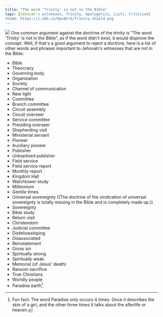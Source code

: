 ```yaml
---
title: "The word 'Trinity' is not in the Bible"
tags: [Jehovah's witnesses, Trinity, Apologetics, Lists, Criticism]
thumb: https://i.ibb.co/Hps0Cr5/Trinity-shield.png
---
```

<span class="infobox"> ![](https://i.ibb.co/LhWMrCV/Trinity-shield.png) </span>
One common argument against the doctrine of the trinity is "The word 'Trinity' is not in the Bible", as if the word didn't exist, it would disprove the concept. Well, if that's a good argument to reject a doctrine, here is a list of other words and phrases important to Jehovah's witnesses that are not in the Bible:

* Bible
*   Theocracy
*   Governing body
*   Organization
*   Society
*   Channel of communication
*   New light
*   Committee
*   Branch committee
*   Circuit assembly
*   Circuit overseer
*   Service committee
*   Presiding overseer
*   Shepherding visit
*   Ministerial servant
*   Pioneer
*   Auxiliary pioneer
*   Publisher
*   Unbaptised publisher
*   Field service
*   Field service report
*   Monthly report
*   Kingdom Hall
*   Watchtower study
*   Millennium
*   Gentile times
*   Universal sovereignty ((The doctrine of the vindication of universal sovereignty is totally missing in the Bible and is completely made up.))
*   Sovereignty
*   Bible study
*   Return visit
*   Christendom
*   Judicial committee
*   Disfellowshiping
*   Disassociated
*   Reinstatement
*   Gross sin
*   Spiritually strong
*   Spiritually weak
*   Memorial (of Jesus' death)
*   Ransom sacrifice
*   True Christians
*   Worldly people
*   Paradise earth[^paradise]

[^paradise]: Fun fact: The word Paradise only occurs 4 times. Once it describes the skin of a girl, and the other three times it talks about the afterlife or heaven.
